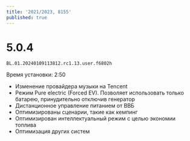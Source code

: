 ```yaml
---
title: '2021/2023, 8155'
published: true
---
```


# 5.0.4
`BL.01.20240109113812.rc1.13.user.f6802h`

Время установки: 2:50

* Изменение провайдера музыки на Tencent
* Режим Pure electric (Forced EV). Позволяет использовать только батарею, принудительно отключив генератор
* Дистанционное управление питанием от ВВБ
* Оптимизированы сценарии, такие как кемпинг
* Оптимизирован интеллектуальный режим с целью экономии топлива
* Оптимизация других систем
